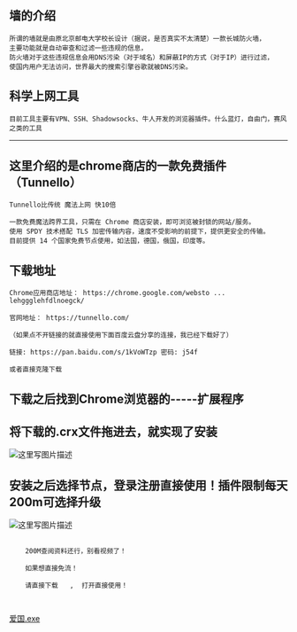 ## 墙的介绍
 


    所谓的墙就是由原北京邮电大学校长设计（据说，是否真实不太清楚）一款长城防火墙，
    主要功能就是自动审查和过滤一些违规的信息，
    防火墙对于这些违规信息会用DNS污染（对于域名）和屏蔽IP的方式（对于IP）进行过滤， 
    使国内用户无法访问，世界最大的搜索引擎谷歌就被DNS污染。


## 科学上网工具
 

```
目前工具主要有VPN、SSH、Shadowsocks、牛人开发的浏览器插件。什么蓝灯，自由门，赛风之类的工具
```


----------

## 这里介绍的是chrome商店的一款免费插件（Tunnello）
 

```
Tunnello比传统 魔法上网 快10倍

一款免费魔法跨界工具，只需在 Chrome 商店安装，即可浏览被封锁的网站/服务。
使用 SPDY 技术搭配 TLS 加密传输内容，速度不受影响的前提下，提供更安全的传输。
目前提供 14 个国家免费节点使用，如法国，德国，俄国，印度等。
```

## 下载地址
 

```
Chrome应用商店地址： https://chrome.google.com/websto ... lehggglehfdlnoegck/

官网地址： https://tunnello.com/

（如果点不开链接的就直接使用下面百度云盘分享的连接，我已经下载好了）

链接: https://pan.baidu.com/s/1kVoWTzp 密码: j54f

或者直接克隆下载
```

## 下载之后找到Chrome浏览器的-----扩展程序
 
## 将下载的.crx文件拖进去，就实现了安装
 

 
 ![这里写图片描述](http://img.blog.csdn.net/20171012172627909?watermark/2/text/aHR0cDovL2Jsb2cuY3Nkbi5uZXQvcXFfMzQ4MjcwNDg=/font/5a6L5L2T/fontsize/400/fill/I0JBQkFCMA==/dissolve/70/gravity/SouthEast)
 

## 安装之后选择节点，登录注册直接使用！插件限制每天200m可选择升级
 ![这里写图片描述](http://img.blog.csdn.net/20171012172906651?watermark/2/text/aHR0cDovL2Jsb2cuY3Nkbi5uZXQvcXFfMzQ4MjcwNDg=/font/5a6L5L2T/fontsize/400/fill/I0JBQkFCMA==/dissolve/70/gravity/SouthEast) 
 
```

    200M查阅资料还行，别看视频了！
    
    如果想直接免流！
    
    请直接下载   ,  打开直接使用！
 
    
```
 [爱国.exe](https://github.com/binbinmax/Chrome-)<br />
